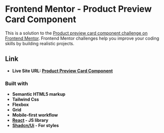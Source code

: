 # Frontend Mentor - Product Preview Card Component

This is a solution to the [Product preview card component challenge on Frontend Mentor](https://www.frontendmentor.io/challenges/product-preview-card-component-GO7UmttRfa). Frontend Mentor challenges help you improve your coding skills by building realistic projects.

## Link

- **Live Site URL: [Product Preview Card Component](https://product-preview-card-qx.netlify.app/)**

### Built with

- **Semantic HTML5 markup**
- **Tailwind Css**
- **Flexbox**
- **Grid**
- **Mobile-first workflow**
- **[React](https://reactjs.org/) - JS library**
- **[Shadcn/Ui](https://ui.shadcn.com/) - For styles**

